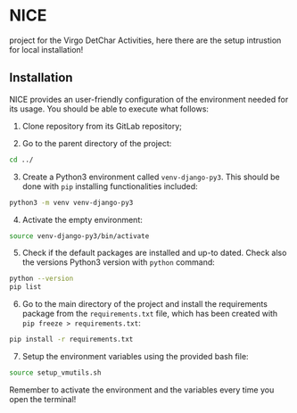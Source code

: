 # NICE
project for the Virgo DetChar Activities, here there are the setup intrustion for local installation! 

## Installation

NICE provides an user-friendly configuration of the environment needed for its usage. You should be able to execute what follows:

1. Clone repository from its GitLab repository;

2. Go to the parent directory of the project:
```bash
cd ../
```
3. Create a Python3 environment called `venv-django-py3`. This should be done with `pip` installing functionalities included:
```bash
python3 -m venv venv-django-py3
```
4. Activate the empty environment:
```bash
source venv-django-py3/bin/activate
```
5. Check if the default packages are installed and up-to dated. Check also the versions Python3 version with `python` command:
```bash
python --version
pip list
```
6. Go to the main directory of the project and install the requirements package from the `requirements.txt` file, which has been created with `pip freeze > requirements.txt`:
```bash
pip install -r requirements.txt
```
7. Setup the environment variables using the provided bash file:
```bash
source setup_vmutils.sh
```

Remember to activate the environment and the variables every time you open the terminal!

